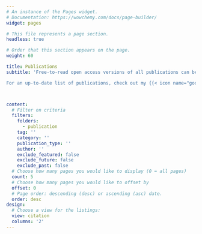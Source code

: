 ```yaml
---
# An instance of the Pages widget.
# Documentation: https://wowchemy.com/docs/page-builder/
widget: pages

# This file represents a page section.
headless: true

# Order that this section appears on the page.
weight: 60

title: Publications
subtitle: 'Free-to-read open access versions of all publications can be found via links with the{{< icon name="open-access" pack="ai" >}}icon.<br><br>

For an up-to-date list of publications, check out my {{< icon name="google-scholar" pack="ai" >}}[Google Scholar](https://scholar.google.com/citations?user=jxApK7gAAAAJ&hl=en).'



content:
  # Filter on criteria
  filters:
    folders:
      - publication
    tag: ''
    category: ''
    publication_type: ''
    author: ''
    exclude_featured: false
    exclude_future: false
    exclude_past: false
  # Choose how many pages you would like to display (0 = all pages)
  count: 5
  # Choose how many pages you would like to offset by
  offset: 0
  # Page order: descending (desc) or ascending (asc) date.
  order: desc
design:
  # Choose a view for the listings:
  view: citation
  columns: '2'
---
```

